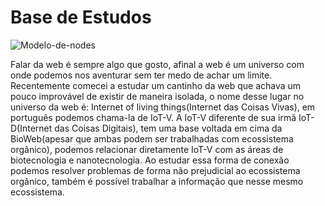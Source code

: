 # Base de Estudos

![Modelo-de-nodes](https://wordsinspace.net/shannon/wp-content/uploads/2014/03/harel-korem_layout.png)

Falar da web é sempre algo que gosto, afinal a web é um universo com onde podemos nos aventurar sem ter medo de achar um limite. Recentemente comecei a estudar um cantinho da web que achava um pouco improvável de existir de maneira isolada, o nome desse lugar no universo da web é: Internet of living things(Internet das Coisas Vivas), em português podemos chama-la de IoT-V. A IoT-V diferente de sua irmã IoT-D(Internet das Coisas Digitais), tem uma base voltada em cima da BioWeb(apesar que ambas podem ser trabalhadas com ecossistema orgânico), podemos relacionar diretamente IoT-V com as áreas de biotecnologia e nanotecnologia. Ao estudar essa forma de conexão podemos resolver problemas de forma não prejudicial ao ecossistema orgânico, também é possível trabalhar a informação que nesse mesmo ecossistema. 



  